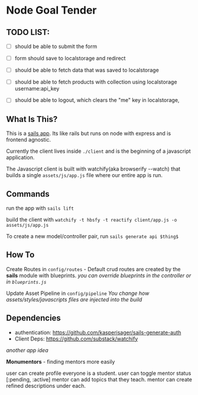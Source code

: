 # Node Goal Tender

## TODO LIST:

- [ ] should be able to submit the form
- [ ] form should save to localstorage and redirect
- [ ] should be able to fetch data that was saved to localstorage
- [ ] should be able to fetch products with collection using localstorage username:api_key
- [ ] should be able to logout, which clears the "me" key in localstorage,


## What Is This?
This is a [sails app](http://sailsjs.org). Its like rails but runs on node with express and is frontend agnostic.

Currently the client lives inside `./client` and is the beginning of a javascript application.

The Javascript client is built with watchify(aka browserify --watch) that builds a single `assets/js/app.js` file where our entire app is run.

## Commands

run the app with `sails lift`

build the client with `watchify -t hbsfy -t reactify client/app.js -o assets/js/app.js`

To create a new model/controller pair, run `sails generate api $thing$`


## How To

Create Routes in `config/routes` - Default crud routes are created by the **sails** module with blueprints.
*you can override blueprints in the controller or in `blueprints.js`*

Update Asset Pipeline in `config/pipeline`
*You change how assets/styles/javascripts files are injected into the build*  



## Dependencies

* authentication: https://github.com/kasperisager/sails-generate-auth
* Client Deps: https://github.com/substack/watchify



*another app idea*

**Monumentors** - finding mentors more easily

user can create profile
everyone is a student.
user can toggle mentor status [:pending, :active]
mentor can add topics that they teach.
mentor can create refined descriptions under each.
